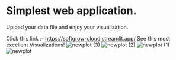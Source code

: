 # Simplest web application. 
Upload your data file and enjoy your visualization.

Click this link :- https://softgrow-cloud.streamlit.app/
See this most excellent Visualizations!
![newplot (3)](https://github.com/parthgaidhani/project/assets/148692764/de7db8f0-eee8-4cee-9c0d-ad7a55c5ce5a)
![newplot (2)](https://github.com/parthgaidhani/project/assets/148692764/21ce985b-7be6-41a8-937b-50106be5acce)
![newplot (1)](https://github.com/parthgaidhani/project/assets/148692764/efdf2160-0f21-49d8-a9a6-4881e386f628)
![newplot](https://github.com/parthgaidhani/project/assets/148692764/b390eb16-cc07-4309-aec9-012501641666)
